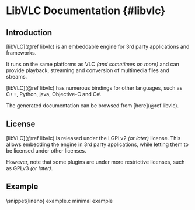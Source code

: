 # LibVLC Documentation {#libvlc}

## Introduction

[libVLC](@ref libvlc) is an embeddable engine for
3rd party applications and frameworks.

It runs on the same platforms as VLC <em>(and sometimes on more)</em>
and can provide playback, streaming and conversion of multimedia
files and streams.

[libVLC](@ref libvlc) has numerous bindings for
other languages, such as C++, Python, java, Objective-C and C#.

The generated documentation can be browsed from [here](@ref libvlc).

## License

[libVLC](@ref libvlc) is released under the LGPLv2
<em>(or later)</em> license. This allows embedding the engine in 3rd
party applications, while letting them to be licensed under other
licenses.

However, note that some plugins are under more restrictive licenses,
such as GPLv3 <em>(or later)</em>.

## Example

\snippet{lineno} example.c minimal example
